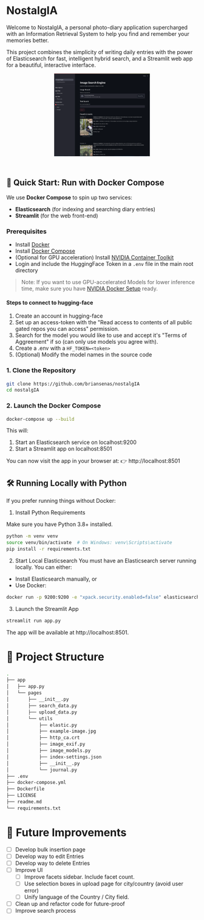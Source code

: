 # NostalgIA
Welcome to NostalgIA, a personal photo-diary application supercharged with an Information Retrieval System to help you find and remember your memories better.

This project combines the simplicity of writing daily entries with the power of Elasticsearch for fast, intelligent hybrid search, and a Streamlit web app for a beautiful, interactive interface.

<img style="padding-bottom:2em;max-width:50%;height:auto;display:block;margin-left:auto;margin-right:auto" alt="Preview of the search page with 12 results." src="imgs/ExampleSearch.png"/>

## 🚀 Quick Start: Run with Docker Compose

We use **Docker Compose** to spin up two services:

- **Elasticsearch** (for indexing and searching diary entries)
- **Streamlit** (for the web front-end)

### Prerequisites

- Install [Docker](https://docs.docker.com/get-docker/)
- Install [Docker Compose](https://docs.docker.com/compose/install/)
- (Optional for GPU acceleration) Install [NVIDIA Container Toolkit](https://docs.nvidia.com/datacenter/cloud-native/container-toolkit/install-guide.html)
- Login and include the HuggingFace Token in a `.env` file in the main root directory

> Note: If you want to use GPU-accelerated Models for lower inference time, make sure you have [NVIDIA Docker Setup](https://docs.nvidia.com/datacenter/cloud-native/container-toolkit/install-guide.html) ready.

#### Steps to connect to hugging-face
1. Create an account in hugging-face
2. Set up an access-token with the "Read access to contents of all public gated repos you can access" permission.
3. Search for the model you would like to use and accept it's "Terms of Aggreement" if so (can only use models you agree with).
4. Create a .env with a `HF_TOKEN=<token>`
5. (Optional) Modify the model names in the source code

### 1. Clone the Repository

```bash
git clone https://github.com/briansenas/nostalgIA
cd nostalgIA
```

### 2. Launch the Docker Compose
```bash
docker-compose up --build
```

This will:
1. Start an Elasticsearch service on localhost:9200
2. Start a Streamlit app on localhost:8501

You can now visit the app in your browser at:
👉 http://localhost:8501
## 🛠️ Running Locally with Python

If you prefer running things without Docker:
1. Install Python Requirements

Make sure you have Python 3.8+ installed.
```bash
python -m venv venv
source venv/bin/activate  # On Windows: venv\Scripts\activate
pip install -r requirements.txt
```

2. Start Local Elasticsearch
You must have an Elasticsearch server running locally. You can either:
- Install Elasticsearch manually, or
- Use Docker:
```bash
docker run -p 9200:9200 -e "xpack.security.enabled=false" elasticsearch:9.0.0
```

3. Launch the Streamlit App
```bash
streamlit run app.py
```
The app will be available at http://localhost:8501.

# 📄 Project Structure
```bash
.
├── app
│   ├── app.py
│   └── pages
│       ├── __init__.py
│       ├── search_data.py
│       ├── upload_data.py
│       └── utils
│           ├── elastic.py
│           ├── example-image.jpg
│           ├── http_ca.crt
│           ├── image_exif.py
│           ├── image_models.py
│           ├── index-settings.json
│           ├── __init__.py
│           └── journal.py
├── .env
├── docker-compose.yml
├── Dockerfile
├── LICENSE
├── readme.md
└── requirements.txt
```

# 🧹 Future Improvements
- [ ] Develop bulk insertion page
- [ ] Develop way to edit Entries
- [ ] Develop way to delete Entries
- [ ] Improve UI
    - [ ] Improve facets sidebar. Include facet count.
    - [ ] Use selection boxes in upload page for city/country (avoid user error)
    - [ ] Unify language of the Country / City field.
- [ ] Clean up and refactor code for future-proof
- [ ] Improve search process
